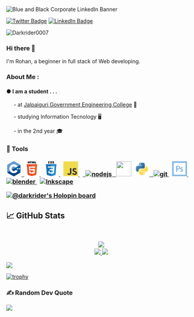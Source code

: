 ![Blue and Black Corporate LinkedIn Banner](https://user-images.githubusercontent.com/109970907/196489106-7527d83e-9634-401c-8a2e-4839fa2c5884.png)

[![Twitter Badge](https://img.shields.io/badge/Twitter-Profile-informational?style=flat&logo=twitter&logoColor=white&color=1CA2F1)](https://twitter.com/RohanGope6)
[![LinkedIn Badge](https://img.shields.io/badge/LinkedIn-Profile-informational?style=flat&logo=linkedin&logoColor=white&color=0D76A8)](https://www.linkedin.com/in/rohan-gope-a96072199/)<p align="left"> <img src="https://komarev.com/ghpvc/?username=Darkrider0007&label=Profile%20views&color=0e75b6&style=flat" alt="Darkrider0007" /> </p>

### Hi there 👋
I'm Rohan, a beginner in full stack of Web developing.

### About Me :
#### ●  I am a student . . . 
   &nbsp;&nbsp;&nbsp;&nbsp; - at [Jalpaiguri Government Engineering College](https://jgec.ac.in/) 🏫
   
   &nbsp;&nbsp;&nbsp;&nbsp; - studying Information Tecnology 🖥️
   
   &nbsp;&nbsp;&nbsp;&nbsp; - in the 2nd year 🎓
   
 <h3> 🔧 Tools <h3>
     <a href="https://www.w3schools.com/cpp/" target="_blank" rel="noreferrer"> <img src="https://raw.githubusercontent.com/devicons/devicon/master/icons/cplusplus/cplusplus-original.svg" alt="cplusplus" width="40" height="40"/>&nbsp  <a href="https://www.w3.org/html/" target="_blank" rel="noreferrer"> <img src="https://raw.githubusercontent.com/devicons/devicon/master/icons/html5/html5-original-wordmark.svg" alt="html5" width="40" height="40"/> </a>&nbsp   <a href="https://www.w3schools.com/css/" target="_blank" rel="noreferrer"> <img src="https://raw.githubusercontent.com/devicons/devicon/master/icons/css3/css3-original-wordmark.svg" alt="css3" width="40" height="40"/> </a>  &nbsp <a href="https://developer.mozilla.org/en-US/docs/Web/JavaScript" target="_blank" rel="noreferrer"> <img src="https://raw.githubusercontent.com/devicons/devicon/master/icons/javascript/javascript-original.svg" alt="javascript" width="40" height="40"/> </a>   &nbsp <a href="https://nodejs.org/en/about/">   &nbsp  <img src="https://img.icons8.com/color/48/000000/nodejs.png" alt="nodejs" width="40" height="40"/></a><a href="https://expressjs.com/en/guide/routing.html" alt="Express"> &nbsp <img src="https://img.icons8.com/fluency/48/000000/express-js.png"  width="40" height="40"/></a>&nbsp <a href="https://www.python.org" target="_blank" rel="noreferrer"> <img src="https://raw.githubusercontent.com/devicons/devicon/master/icons/python/python-original.svg" alt="python" width="40" /> &nbsp <a href="https://git-scm.com/" target="_blank" rel="noreferrer"> <img src="https://www.vectorlogo.zone/logos/git-scm/git-scm-icon.svg" alt="git" width="40" /> </a> &nbsp
<a href="https://www.photoshop.com/en" target="_blank" rel="noreferrer"> <img src="https://raw.githubusercontent.com/devicons/devicon/master/icons/photoshop/photoshop-line.svg" alt="photoshop" width="40" /> </a> &nbsp
<a href="https://www.blender.com/en" target="_blank" rel="noreferrer"> <img src="https://upload.wikimedia.org/wikipedia/commons/thumb/0/0c/Blender_logo_no_text.svg/1200px-Blender_logo_no_text.svg.png" alt="blender" width="40" /> </a>
&nbsp <a href="https://inkscape.org/learn/tutorials/" target="_blank" rel="noreferrer"> <img src="https://upload.wikimedia.org/wikipedia/commons/0/0d/Inkscape_Logo.svg" alt="Inkscape" width="40" /> </a>

[![@darkrider's Holopin board](https://holopin.me/darkrider)](https://holopin.io/@darkrider)

## &#x1f4c8; GitHub Stats

<br>

<p align="center">
<a href="https://github.com/Darkrider0007">
<img height="180em" src="https://github-readme-streak-stats.herokuapp.com/?user=Darkrider0007&theme=react" />
  <br>
  <img height="180em" src="https://github-readme-stats-eight-theta.vercel.app/api?username=Darkrider0007&show_icons=true&theme=algolia&include_all_commits=true&count_private=true"/>  
  <img height="180em" src="https://github-readme-stats-eight-theta.vercel.app/api/top-langs/?username=Darkrider0007&layout=compact&langs_count=8&theme=algolia"/>
  
</a>
</p>

<img align="center" width="1000" src="https://activity-graph.herokuapp.com/graph?username=Darkrider0007&theme=react-dark" />



[![trophy](https://github-profile-trophy.vercel.app/?username=Darkrider0007&theme=onedark)](https://github.com/Darkrider0007/github-profile-trophy)

 ### ✍️ Random Dev Quote
![](https://quotes-github-readme.vercel.app/api?type=horizontal&theme=tokyonight)




